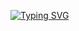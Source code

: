 [![Typing SVG](https://readme-typing-svg.demolab.com?font=Pacifico&size=70&duration=2500&pause=500&multiline=true&color=000000&background=FFFFFF&center=true&vCenter=true&width=1000&height=300&lines=%F0%9F%92%95+Gahyun+%F0%9F%92%95;;%E2%9C%A8+Taekang+%E2%9C%A8)](https://git.io/typing-svg)
